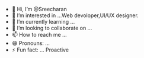- 👋 Hi, I’m @Sreecharan
- 👀 I’m interested in ...Web devoloper,UI/UX designer.
- 🌱 I’m currently learning ...
- 💞️ I’m looking to collaborate on ...
- 📫 How to reach me ...
- 😄 Pronouns: ...
- ⚡ Fun fact: ... Proactive

<!---
Sreecharan2808/Sreecharan2808 is a ✨ special ✨ repository because its `README.md` (this file) appears on your GitHub profile.
You can click the Preview link to take a look at your changes.
--->
